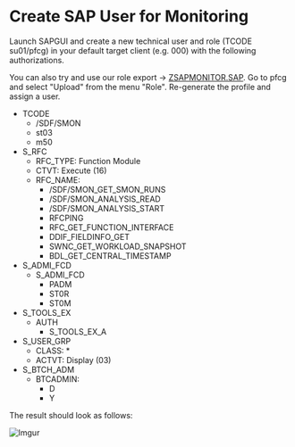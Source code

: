 # Create SAP User for Monitoring

Launch SAPGUI and create a new technical user and role (TCODE su01/pfcg) in your default target client (e.g. 000) with the following authorizations.

You can also try and use our role export -> [ZSAPMONITOR.SAP](assets/ZSAPMONITOR.SAP). Go to pfcg and select "Upload" from the menu "Role". Re-generate the profile and assign a user.

- TCODE
  - /SDF/SMON
  - st03
  - m50
- S_RFC
  - RFC_TYPE: Function Module
  - CTVT: Execute (16)
  - RFC_NAME:
    - /SDF/SMON_GET_SMON_RUNS 
    - /SDF/SMON_ANALYSIS_READ
    - /SDF/SMON_ANALYSIS_START
    - RFCPING
    - RFC_GET_FUNCTION_INTERFACE
    - DDIF_FIELDINFO_GET
    - SWNC_GET_WORKLOAD_SNAPSHOT
    - BDL_GET_CENTRAL_TIMESTAMP
- S_ADMI_FCD
  - S_ADMI_FCD
    - PADM
    - ST0R
    - ST0M
- S_TOOLS_EX
  - AUTH
    - S_TOOLS_EX_A
- S_USER_GRP
  - CLASS: *
  - ACTVT: Display (03) 
- S_BTCH_ADM
  - BTCADMIN:
    - D
    - Y

The result should look as follows:

![Imgur](https://i.imgur.com/kY6V4BY.png)